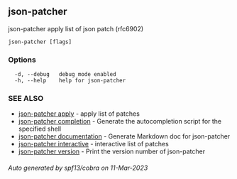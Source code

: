 ## json-patcher

json-patcher  apply list of json patch (rfc6902)

```
json-patcher [flags]
```

### Options

```
  -d, --debug   debug mode enabled
  -h, --help    help for json-patcher
```

### SEE ALSO

* [json-patcher apply](json-patcher_apply.md)	 - apply  list of patches
* [json-patcher completion](json-patcher_completion.md)	 - Generate the autocompletion script for the specified shell
* [json-patcher documentation](json-patcher_documentation.md)	 - Generate Markdown doc for json-patcher
* [json-patcher interactive](json-patcher_interactive.md)	 - interactive  list of patches
* [json-patcher version](json-patcher_version.md)	 - Print the version number of json-patcher

###### Auto generated by spf13/cobra on 11-Mar-2023
